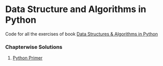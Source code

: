 # Data Structure and Algorithms in Python

Code for all the exercises of book [Data Structures & Algorithms in Python](http://bcs.wiley.com/he-bcs/Books?action=index&itemId=1118290275&bcsId=8028)

### Chapterwise Solutions

1. [Python Primer](https://github.com/varunu28/Python-CodeDiary/tree/master/Data%20Structures%20and%20Algorithms%20in%20Python/Ch01-Python%20Primer)
